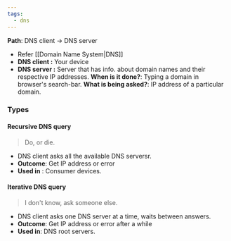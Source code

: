```yaml
---
tags:
  - dns
---
```

**Path**: DNS client -> DNS server
- Refer [[Domain Name System|DNS]]
- **DNS client :** Your device
- **DNS server :** Server that has info. about domain names and their respective IP addresses.
**When is it done?**: Typing a domain in browser's search-bar.
**What is being asked?**: IP address of a particular domain.

### Types
#### Recursive DNS query

>Do, or die.

- DNS client asks all the available DNS serversr.
- **Outcome**: Get IP address or error
- **Used in** : Consumer devices.
#### Iterative DNS query

> I don't know, ask someone else.

- DNS client asks one DNS server at a time, waits between answers.
- **Outcome**: Get IP address or error after a while
- **Used in**: DNS root servers.